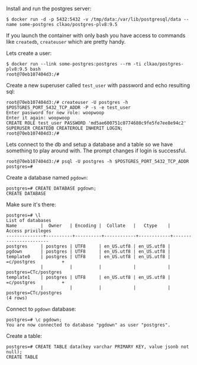 Install and run the postgres server:

```
$ docker run -d -p 5432:5432 -v /tmp/data:/var/lib/postgresql/data --name some-postgres clkao/postgres-plv8:9.5
```

If you launch the container with only bash you have access to commands like `createdb`, `createuser` which are pretty handy.

Lets create a user:

```
$ docker run --link some-postgres:postgres --rm -ti clkao/postgres-plv8:9.5 bash
root@70eb107404d3:/#
```

Create a new superuser called `test_user` with password and echo resulting sql:

```
root@70eb107404d3:/# createuser -U postgres -h $POSTGRES_PORT_5432_TCP_ADDR -P -s -e test_user
Enter password for new role: woopwoop
Enter it again: woopwoop
CREATE ROLE test_user PASSWORD 'md5ae600751c0774680c9fe5fe7ee8e94c2' SUPERUSER CREATEDB CREATEROLE INHERIT LOGIN;
root@70eb107404d3:/#
```

Lets connect to the db and setup a database and a table so we have something to play around with. The prompt changes if login is successful.

```
root@70eb107404d3:/# psql -U postgres -h $POSTGRES_PORT_5432_TCP_ADDR
postgres=#
```

Create a database named `pgdown`:

```
postgres=# CREATE DATABASE pgdown;
CREATE DATABASE
```

Make sure it's there:

```
postgres=# \l
List of databases
Name         |  Owner   | Encoding |  Collate   |   Ctype    |   Access privileges
--------------+----------+----------+------------+------------+-----------------------
postgres     | postgres | UTF8     | en_US.utf8 | en_US.utf8 |
pgdown       | postgres | UTF8     | en_US.utf8 | en_US.utf8 |
template0    | postgres | UTF8     | en_US.utf8 | en_US.utf8 | =c/postgres          +
             |          |          |            |            | postgres=CTc/postgres
template1    | postgres | UTF8     | en_US.utf8 | en_US.utf8 | =c/postgres          +
             |          |          |            |            | postgres=CTc/postgres
(4 rows)
```

Connect to `pgdown` database:

```
postgres=# \c pgdown;
You are now connected to database "pgdown" as user "postgres".
```

Create a table:

```
postgres=# CREATE TABLE data(key varchar PRIMARY KEY, value jsonb not null);
CREATE TABLE
```

